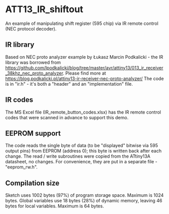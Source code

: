 # ATT13_IR_shiftout
An example of manipulating shift register (595 chip) via IR remote control (NEC protocol decoder).

## IR library
Based on NEC proto analyzer example by Łukasz Marcin Podkalicki - the IR library was borrowed from  https://github.com/lpodkalicki/blog/tree/master/avr/attiny13/013_ir_receiver_38khz_nec_proto_analyzer. 
Please find more at https://blog.podkalicki.pl/attiny13-ir-receiver-nec-proto-analyzer/
The code is in "ir.h" - it's both a "header" and an "implementation" file.

## IR codes
The MS Excel file (IR_remote_button_codes.xlsx) has the IR remote control codes that were scanned in advance to support this demo.

## EEPROM support
The code reads the single byte of data (to be "displayed" bitwise via 595 output pins) from EEPROM (address 0); this byte is written back after each change.
The read / write subroutines were copied from the ATtiny13A datasheet, no changes.
For convenience, they are put in a separate file - "eeprom_rw.h".

## Compilation size
Sketch uses 1002 bytes (97%) of program storage space. Maximum is 1024 bytes.
Global variables use 18 bytes (28%) of dynamic memory, leaving 46 bytes for local variables. Maximum is 64 bytes.
